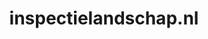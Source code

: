 ---
layout: post
title:  "inspectielandschap.nl"
internal_url:  "/data/inspectielandschap.nl.html"
categories: dutchgov
---